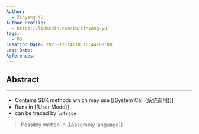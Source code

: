 ```yaml
---
Author:
  - Xinyang YU
Author Profile:
  - https://linkedin.com/in/xinyang-yu
tags:
  - OS
Creation Date: 2023-12-14T18:16:44+08:00
Last Date: 
References:
---
```

## Abstract
---
- Contains SDK methods which may use [[System Call (系统调用)]]
- Runs in [[User Mode]]
- can be traced by `lstrace`
>Possibly written in [[Assembly language]]